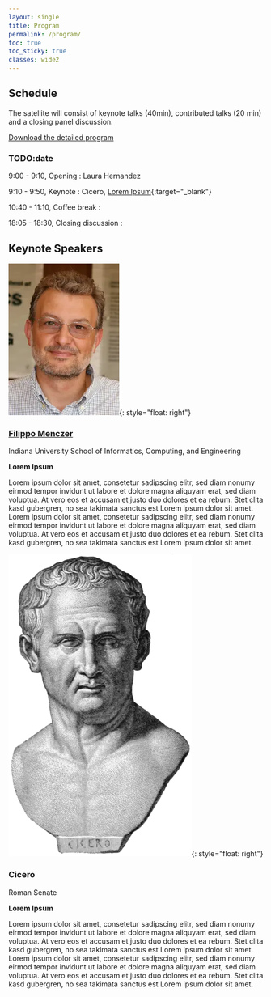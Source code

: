 ```yaml
---
layout: single
title: Program
permalink: /program/
toc: true
toc_sticky: true
classes: wide2
---
```


## Schedule

The satellite will consist of keynote talks (40min), contributed talks (20 min) and a closing panel discussion.

[Download the detailed program](/pdf/opladyn_program.pdf)

### TODO:date

9:00 -  9:10, Opening
: Laura Hernandez

9:10 -  9:50, Keynote
: Cicero, [Lorem Ipsum](/pdf/lorem.pdf){:target="_blank"}

10:40 - 11:10, Coffee break
: &nbsp;

18:05 - 18:30, Closing discussion
: &nbsp;

## Keynote Speakers

![Filippo Menczer](/img/fm.webp){: style="float: right"}

### [Filippo Menczer](https://cnets.indiana.edu/fil/)
Indiana University School of Informatics, Computing, and Engineering

**Lorem Ipsum**

Lorem ipsum dolor sit amet, consetetur sadipscing elitr, sed diam nonumy eirmod tempor invidunt ut labore et dolore magna aliquyam erat, sed diam voluptua. At vero eos et accusam et justo duo dolores et ea rebum. Stet clita kasd gubergren, no sea takimata sanctus est Lorem ipsum dolor sit amet. Lorem ipsum dolor sit amet, consetetur sadipscing elitr, sed diam nonumy eirmod tempor invidunt ut labore et dolore magna aliquyam erat, sed diam voluptua. At vero eos et accusam et justo duo dolores et ea rebum. Stet clita kasd gubergren, no sea takimata sanctus est Lorem ipsum dolor sit amet.

![Cicero](/img/c.webp){: style="float: right"}
### Cicero
Roman Senate

**Lorem Ipsum**

Lorem ipsum dolor sit amet, consetetur sadipscing elitr, sed diam nonumy eirmod tempor invidunt ut labore et dolore magna aliquyam erat, sed diam voluptua. At vero eos et accusam et justo duo dolores et ea rebum. Stet clita kasd gubergren, no sea takimata sanctus est Lorem ipsum dolor sit amet. Lorem ipsum dolor sit amet, consetetur sadipscing elitr, sed diam nonumy eirmod tempor invidunt ut labore et dolore magna aliquyam erat, sed diam voluptua. At vero eos et accusam et justo duo dolores et ea rebum. Stet clita kasd gubergren, no sea takimata sanctus est Lorem ipsum dolor sit amet.
